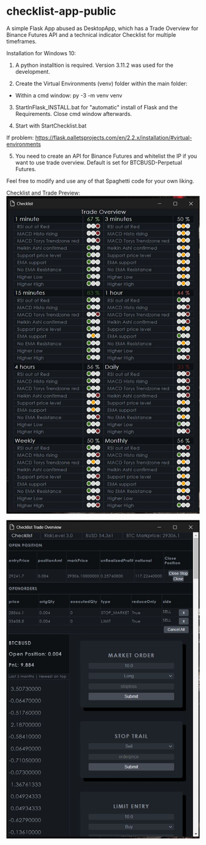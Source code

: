 # checklist-app-public
A simple Flask App abused as DesktopApp, which has a Trade Overview for Binance Futures API and a technical indicator Checklist for multiple timeframes.

Installation for Windows 10:

1) A python installtion is required. Version 3.11.2 was used for the development.

2) Create the Virtual Environments (venv) folder within the main folder:
- Within a cmd window: py -3 -m venv venv

3) StartInFlask_INSTALL.bat for "automatic" install of Flask and the Requirements. Close cmd window afterwards.

4) Start with StartChecklist.bat

If problem: https://flask.palletsprojects.com/en/2.2.x/installation/#virtual-environments

5) You need to create an API for Binance Futures and whitelist the IP if you want to use trade overview. Default is set for BTCBUSD-Perpetual Futures.

Feel free to modify and use any of that Spaghetti code for your own liking.

Checklist and Trade Preview:
![Checklist](/static/checklist_overview_preview.jpg?raw=true "Checklist Overview")

![Trade](/static/trade_overview_preview.jpg?raw=true "Trade Overview")